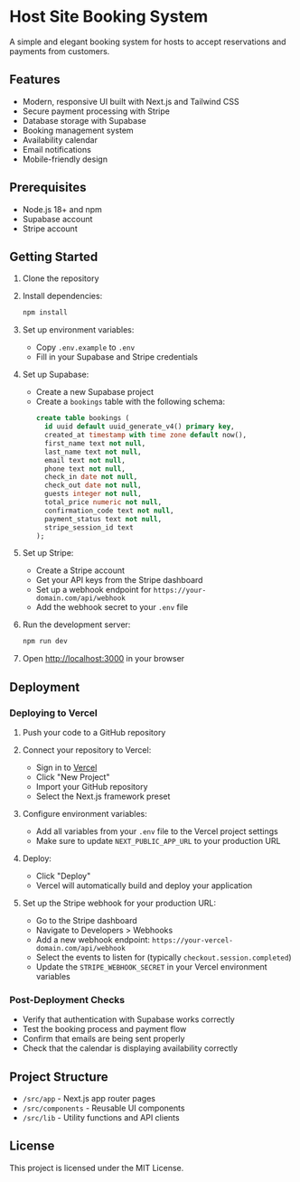 # Host Site Booking System

A simple and elegant booking system for hosts to accept reservations and payments from customers.

## Features

- Modern, responsive UI built with Next.js and Tailwind CSS
- Secure payment processing with Stripe
- Database storage with Supabase
- Booking management system
- Availability calendar
- Email notifications
- Mobile-friendly design

## Prerequisites

- Node.js 18+ and npm
- Supabase account
- Stripe account

## Getting Started

1. Clone the repository
2. Install dependencies:
   ```bash
   npm install
   ```
3. Set up environment variables:
   - Copy `.env.example` to `.env`
   - Fill in your Supabase and Stripe credentials

4. Set up Supabase:
   - Create a new Supabase project
   - Create a `bookings` table with the following schema:
     ```sql
     create table bookings (
       id uuid default uuid_generate_v4() primary key,
       created_at timestamp with time zone default now(),
       first_name text not null,
       last_name text not null,
       email text not null,
       phone text not null,
       check_in date not null,
       check_out date not null,
       guests integer not null,
       total_price numeric not null,
       confirmation_code text not null,
       payment_status text not null,
       stripe_session_id text
     );
     ```

5. Set up Stripe:
   - Create a Stripe account
   - Get your API keys from the Stripe dashboard
   - Set up a webhook endpoint for `https://your-domain.com/api/webhook`
   - Add the webhook secret to your `.env` file

6. Run the development server:
   ```bash
   npm run dev
   ```

7. Open [http://localhost:3000](http://localhost:3000) in your browser

## Deployment

### Deploying to Vercel

1. Push your code to a GitHub repository

2. Connect your repository to Vercel:
   - Sign in to [Vercel](https://vercel.com)
   - Click "New Project"
   - Import your GitHub repository
   - Select the Next.js framework preset

3. Configure environment variables:
   - Add all variables from your `.env` file to the Vercel project settings
   - Make sure to update `NEXT_PUBLIC_APP_URL` to your production URL

4. Deploy:
   - Click "Deploy"
   - Vercel will automatically build and deploy your application

5. Set up the Stripe webhook for your production URL:
   - Go to the Stripe dashboard
   - Navigate to Developers > Webhooks
   - Add a new webhook endpoint: `https://your-vercel-domain.com/api/webhook`
   - Select the events to listen for (typically `checkout.session.completed`)
   - Update the `STRIPE_WEBHOOK_SECRET` in your Vercel environment variables

### Post-Deployment Checks

- Verify that authentication with Supabase works correctly
- Test the booking process and payment flow
- Confirm that emails are being sent properly
- Check that the calendar is displaying availability correctly

## Project Structure

- `/src/app` - Next.js app router pages
- `/src/components` - Reusable UI components
- `/src/lib` - Utility functions and API clients

## License

This project is licensed under the MIT License.

